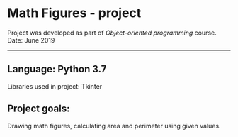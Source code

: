 # Math Figures - project
Project was developed as part of *Object-oriented programming* course.\
Date: June 2019

---

## Language: Python 3.7
Libraries used in project: Tkinter

## Project goals:
Drawing math figures, calculating area and perimeter using given values.

